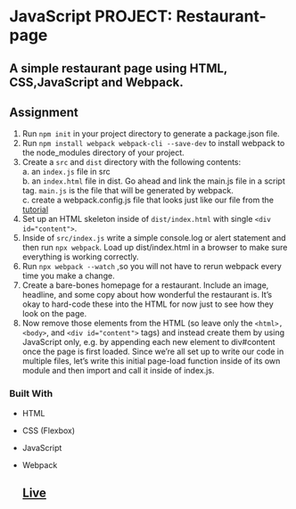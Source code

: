 # JavaScript PROJECT: Restaurant-page
## A simple restaurant page using HTML, CSS,JavaScript and Webpack.
## Assignment
1. Run `npm init` in your project directory to generate a package.json file.
2. Run `npm install webpack webpack-cli --save-dev` to install webpack to the node_modules directory of your project.
3. Create a `src` and `dist` directory with the following contents: <br>
  a. an `index.js` file in src<br>
  b. an `index.html` file in dist. Go ahead and link the main.js file in a script tag. `main.js` is the file that will be generated by webpack.<br>
  c. create a webpack.config.js file that looks just like our file from the [tutorial](https://webpack.js.org/guides/getting-started/#using-a-configuration)<br>
4. Set up an HTML skeleton inside of `dist/index.html` with single `<div id="content">`.
5. Inside of `src/index.js` write a simple console.log or alert statement and then run `npx webpack`. Load up dist/index.html in a browser to make sure everything is working correctly.
6. Run `npx webpack --watch` ,so you will not have to rerun webpack every time you make a change.
7. Create a bare-bones homepage for a restaurant. Include an image, headline, and some copy about how wonderful the restaurant is. It’s okay to hard-code these into the HTML for now just to see how they look on the page.
8. Now remove those elements from the HTML (so leave only the `<html>, <body>`, and `<div id="content">` tags) and instead create them by using JavaScript only, e.g. by appending each new element to div#content once the page is first loaded. Since we’re all set up to write our code in multiple files, let’s write this initial page-load function inside of its own module and then import and call it inside of index.js.

  ### Built With
- HTML <br>
- CSS (Flexbox) <br>
- JavaScript<br>
- Webpack <br>

  ## [Live](https://artanmerko.github.io/restaurant-page/)

